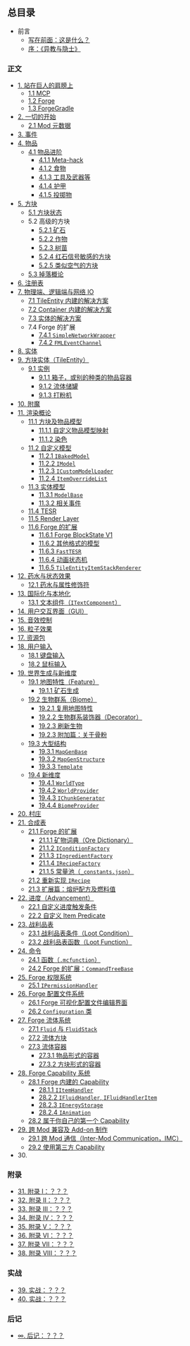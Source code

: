 ## 总目录

* 前言
  * [写在前面：这是什么？](README.md)
  * [序：《异教与隐士》](preface/index.md)

### 正文

* [1. 站在巨人的肩膀上](chapter-01/index.md)
  * [1.1 MCP](chapter-01/mcp.md)
  * [1.2 Forge](chapter-1/forge.md)
  * [1.3 ForgeGradle](chapter-01/forgegradle.md)
* [2. 一切的开始](chapter-02/index.md)
  * [2.1 Mod 元数据](chapter-02/metadata.md)
* [3. 事件](chapter-03/index.md)
* [4. 物品](chapter-04/index.md)
  * [4.1 物品进阶](chapter-04/advanced/index.md)
    * [4.1.1 Meta-hack](chapter-04/advanced/meta-hack.md)
    * [4.1.2 食物](chapter-04/advanced/food.md)
    * [4.1.3 工具及武器等](chapter-04/advanced/tool.md)
    * [4.1.4 护甲](chapter-04/advanced/armor.md)
    * [4.1.5 投掷物](chapter-04/advanced/throwable.md)
* [5. 方块](chapter-04/index.md)
  * [5.1 方块状态](chapter-05/block-state.md)
  * 5.2 高级的方块
    * [5.2.1 矿石](chapter-05/advanced/ore.md)
    * [5.2.2 作物](chapter-05/advanced/crop.md)
    * [5.2.3 树苗](chapter-05/advanced/sapling.md)
    * [5.2.4 红石信号敏感的方块](chapter-05/advanced/redstone-sensitive.md)
    * [5.2.5 类似空气的方块](chapter-05/advanced/air-like.md)
  * [5.3 掉落概论](chapter-05/block-drop.md)
* [6. 注册表](chapter-06/index.md)
* [7. 物理端、逻辑端与网络 IO](chapter-07/index.md)
  * [7.1 TileEntity 内建的解决方案](chapter-07/tile-entity-sync.md)
  * [7.2 Container 内建的解决方案](chapter-07/container-sync.md)
  * [7.3 实体的解决方案](chapter-07/entity-sync.md)
  * 7.4 Forge 的扩展
    * [7.4.1 `SimpleNetworkWrapper`](chapter-07/forge-extension/simple-network-wrapper.md)
    * [7.4.2 `FMLEventChannel`](chapter-07/forge-extension/fml-event-channel.md)
* [8. 实体](chapter-08/index.md)
* [9. 方块实体（TileEntity）](chapter-09/index.md)
  * [9.1 实例](chapter-09/examples/index.md)
    * [9.1.1 箱子，或别的种类的物品容器](chapter-09/examples/inventory.md)
    * [9.1.2 流体储罐](chapter-09/examples/tank.md)
    * [9.1.3 打粉机](chapter-09/examples/grinder.md)
* [10. 附魔](chapter-10/index.md)
* [11. 渲染概论](chapter-11/index.md)
  * [11.1 方块及物品模型](chapter-11/baked/index.md)
    * [11.1.1 自定义物品模型映射](chapter-11/baked/custom-mesh.md)
    * [11.1.2 染色](chapter-11/baked/tint.md)
  * [11.2 自定义模型](chapter-11/custom-baked/index.md)
    * [11.2.1 `IBakedModel`](chapter-11/custom-baked/baked.md)
    * [11.2.2 `IModel`](chapter-11/custom-baked/unbaked.md)
    * [11.2.3 `ICustomModelLoader`](chapter-11/custom-baked/loader.md)
    * [11.2.4 `ItemOverrideList`](chapter-11/custom-baked/item-override.md)
  * [11.3 实体模型](chapter-11/entity-model/index.md)
    * [11.3.1 `ModelBase`](chapter-11/entity-model/encapsulated-model.md)
    * [11.3.2 相关事件](chapter-11/entity-model/events.md)
  * [11.4 TESR](chapter-11/tesr.md)
  * [11.5 Render Layer](chapter-11/render-layer.md)
  * [11.6 Forge 的扩展](chapter-11/forge-extension/index.md)
    * [11.6.1 Forge BlockState V1](chapter-11/forge-extension/forge-v1.md)
    * [11.6.2 其他格式的模型](chapter-11/forge-extension/other-format.md)
    * [11.6.3 `FastTESR`](chapter-11/forge-extension/fast-tesr.md)
    * [11.6.4 动画状态机](chapter-11/forge-extension/animation.md)
    * [11.6.5 `TileEntityItemStackRenderer`](chapter-11/forge-extension/teisr.md)
* [12. 药水与状态效果](chapter-12/index.md)
  * [12.1 药水与属性修饰符](chapter-12/attributes-modifier.md)
* [13. 国际化与本地化](chapter-13/index.md)
  * [13.1 文本组件（`ITextComponent`）](chapter-13/text-component.md)
* [14. 用户交互界面（GUI）](chapter-14/index.md)
* [15. 音效控制](chapter-15/index.md)
* [16. 粒子效果](chapter-16/index.md)
* [17. 资源包](chapter-17/index.md)
* [18. 用户输入](chapter-18/index.md)
  * [18.1 键盘输入](chapter-18/keyboard.md)
  * [18.2 鼠标输入](chapter-18/mouse.md)
* [19. 世界生成与新维度](chapter-19/index.md)
  * [19.1 地图特性（Feature）](chapter-19/world-gen-feature/index.md)
    * [19.1.1 矿石生成](chapter-19/world-gen-feature/ore.md)
  * [19.2 生物群系（Biome）](chapter-19/biome/index.md)
    * [19.2.1 复用地图特性](chapter-19/biome/feature.md)
    * [19.2.2 生物群系装饰器（Decorator）](chapter-19/biome/decorator.md)
    * [19.2.3 刷新生物](chapter-19/biome/natural-spawn.md)
    * [19.2.3 附加篇：关于骨粉](chapter-19/biome/flower-entry.md)
  * [19.3 大型结构](chapter-19/structure/index.md)
    * [19.3.1 `MapGenBase`](chapter-19/structure/base.md)
    * [19.3.2 `MapGenStructure`](chapter-19/structure/structure.md)
    * [19.3.3 `Template`](chapter-19/structure/template.md)
  * [19.4 新维度](chapter-19/dimension/index.md)
    * [19.4.1 `WorldType`](chapter-19/dimension/type.md)
    * [19.4.2 `WorldProvider`](chapter-19/dimension/dimension.md)
    * [19.4.3 `IChunkGenerator`](chapter-19/dimension/chunk-gen.md)
    * [19.4.4 `BiomeProvider`](chapter-19/dimension/biome-gen.md)
* [20. 村庄](chapter-20/index.md)
* [21. 合成表](chapter-21/index.md)
  * [21.1 Forge 的扩展](chapter-21/forge-extension/index.md)
    * [21.1.1 矿物词典（Ore Dictionary）](chapter-21/forge-extension/ore-dictionary.md)
    * [21.1.2 `IConditionFactory`](chapter-21/forge-extension/condition.md)
    * [21.1.3 `IIngredientFactory`](chapter-21/forge-extension/ingredient-factory.md)
    * [21.1.4 `IRecipeFactory`](chapter-21/forge-extension/recipe-factory.md)
    * [21.1.5 常量池（`_constants.json`）](chapter-21/forge-extension/constants.md)
  * [21.2 重新实现 `IRecipe`](chapter-21/custom-recipe.md)
  * [21.3 扩展篇：熔炉配方及燃料值](chapter-21/vanilla-furnace.md)
* [22. 进度（Advancement）](chapter-22/index.md)
  * [22.1 自定义进度触发条件](chapter-22/forge-extension/custom-criterion.md)
  * [22.2 自定义 Item Predicate](chapter-22/forge-extension/custom-item-predicates.md)
* [23. 战利品表](chapter-23/index.md)
  * [23.1 战利品表条件（Loot Condition）](chapter-23/condition.md)
  * [23.2 战利品表函数（Loot Function）](chapter-23/function.md)
* [24. 命令](chapter-24/index.md)
  * [24.1 函数（`.mcfunction`）](chapter-24/function.md)
  * [24.2 Forge 的扩展：`CommandTreeBase`](chapter-24/command-tree.md)
* [25. Forge 权限系统](chapter-25/index.md)
  * [25.1 `IPermissionHandler`](chapter-25/permission-handler.md)
* [26. Forge 配置文件系统](chapter-26/index.md)
  * [26.1 Forge 可视化配置文件编辑界面](chapter-26/config-gui.md)
  * [26.2 `Configuration` 类](chapter-25/raw-config.md)
* [27. Forge 流体系统](chapter-27/index.md)
  * [27.1 `Fluid` 与 `FluidStack`](chapter-27/fluid-stack.md)
  * [27.2 流体方块](chapter-27/block.md)
  * [27.3 流体容器](chapter-27/container/index.md)
    * [27.3.1 物品形式的容器](chapter-27/container/item.md)
    * [27.3.2 方块形式的容器](chapter-27/container/block.md)
* [28. Forge Capability 系统](chapter-28/index.md)
  * [28.1 Forge 内建的 Capability](chapter-28/built-in/index.md)
    * [28.1.1 `IItemHandler`](chapter-28/built-in/item.md)
    * [28.2.2 `IFluidHandler`, `IFluidHandlerItem`](chapter-28/built-in/fluid.md)
    * [28.2.3 `IEnergyStorage`](chapter-28/built-in/energy.md)
    * [28.2.4 `IAnimation`](chapter-28/built-in/animation.md)
  * [28.2 属于你自己的第一个 Capability](chapter-28/custom.md)
* [29. 跨 Mod 兼容及 Add-on 制作](chapter-29/index.md)
  * [29.1 跨 Mod 通信（Inter-Mod Communication，IMC）](chapter-29/imc.md)
  * [29.2 使用第三方 Capability](chapter-29/foreign-capabilities.md)
* 30\. <!-- ls: chapter-30: No such file or directory -->

<!--
待考虑：
1. 调试：
 - Crash report 内容追加（`ICrashCallable`）
 - F3 debug 界面内容追加
 - 原版内置的 profiler /debug 命令
 - Logger 的使用
 - Eclipse/IDEA 的调试器？

2. 数据迁移
 - 注册表系统自带的重映射（RegistryEvent.MissingMapping<T>)
 - 原版的 DataFix 及 Forge 的扩展

3. NBT
  - 读写
  - 转字节流？
  - JSON <-> NBT？虽然那个格式并不是严格的 JSON。
 -->

### 附录

* [31. 附录 I：？？？](chapter-31/index.md)
* [32. 附录 II：？？？](chapter-32/index.md)
* [33. 附录 III：？？？](chapter-33/index.md)
* [34. 附录 IV：？？？](chapter-34/index.md)
* [35. 附录 V：？？？](chapter-35/index.md)
* [36. 附录 VI：？？？](chapter-36/index.md)
* [37. 附录 VII：？？？](chapter-37/index.md)
* [38. 附录 VIII：？？？](chapter-38/index.md)

### 实战

* [39. 实战：？？？](chapter-39/index.md)
* [40. 实战：？？？](chapter-40/index.md)

### 后记

* [∞. 后记：？？？](afterword/index.md)
